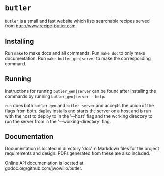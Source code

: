 # `butler`

`butler` is a small and fast website which lists searchable recipes served from
http://www.recipe-butler.com.

## Installing

Run `make` to make docs and all commands. Run `make doc` to only make
documentation. Run `make butler_gen|server` to make the corresponding command.

## Running

Instructions for running `butler_gen|server` can be found after installing the
commands by running `butler_gen|server --help`.

`run` does both `butler_gen` and `butler_server` and accepts the union of the
flags from both.
`deploy` installs and starts the server on a host and is run with the host to
deploy to in the '--host' flag and the working directory to run the server from
in the '--working-directory' flag.

## Documentation

Documentation is located in directory 'doc' in Markdown files for the project
requirements and design. PDFs generated from these are also included.

Online API documentation is located at godoc.org/github.com/jwowillo/butler.

